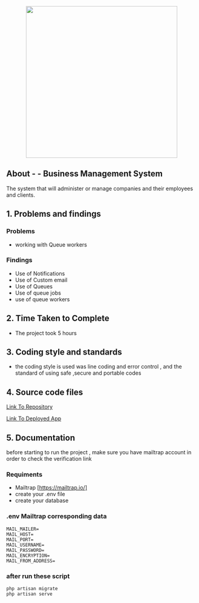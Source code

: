 <p align="center"><a href="https://laravel.com" target="_blank"><img src="https://raw.githubusercontent.com/laravel/art/master/logo-lockup/5%20SVG/2%20CMYK/1%20Full%20Color/laravel-logolockup-cmyk-red.svg" width="400"></a></p>


## About - - Business Management System

The system that will administer or manage companies and their employees and clients. 


## 1. Problems and findings

### Problems

- working with Queue workers

### Findings

- Use of Notifications
- Use of Custom email
- Use of Queues
- Use of queue jobs
- use of queue workers

## 2. Time Taken to Complete

- The project took 5 hours

## 3. Coding style and standards

- the coding style is used was line coding and error control , and the standard of using safe ,secure and portable codes

## 4. Source code files

[Link To Repository](https://github.com/PrinceNiyonshuti/bussinessManagementSystem.git)

[Link To Deployed App](https://bms-laravel.herokuapp.com/)

## 5. Documentation

before starting to run the project , make sure you have mailtrap account in order to check the verification link

### Requiments
- Mailtrap [https://mailtrap.io/]
- create your .env file 
- create your database
### .env Mailtrap corresponding data

    MAIL_MAILER=
    MAIL_HOST=
    MAIL_PORT=
    MAIL_USERNAME=
    MAIL_PASSWORD=
    MAIL_ENCRYPTION=
    MAIL_FROM_ADDRESS=

### after run these script 
    php artisan migrate
    php artisan serve
